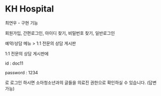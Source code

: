# KH Hospital
최연우 - 구현 기능

회원가입, 간편로그인, 아이디 찾기, 비밀번호 찾기, 일반로그인

예약/상담 메뉴 > 1:1 전문의 상담 게시판

1:1 전문의 상담 게시판에 

id : doc11 

password : 1234

로 로그인 하시면 소아청소년과의 글들을 의료진 권한으로 확인하실 수 있습니다. (답변 가능)
